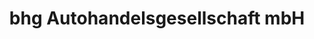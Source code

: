---
title: "bhg Autohandelsgesellschaft mbH"
url: /moessingen/bhg-autohandelsgesellschaft-mbh/
shop: Autohaus
---